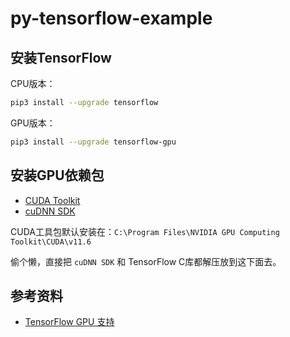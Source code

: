 # py-tensorflow-example

## 安装TensorFlow

CPU版本：

```bash
pip3 install --upgrade tensorflow
```

GPU版本：

```bash
pip3 install --upgrade tensorflow-gpu
```

## 安装GPU依赖包

* [CUDA Toolkit](https://developer.nvidia.com/cuda-downloads?target_os=Windows&target_arch=x86_64&target_version=11&target_type=exe_local)
* [cuDNN SDK](https://developer.nvidia.com/cudnn)

CUDA工具包默认安装在：`C:\Program Files\NVIDIA GPU Computing Toolkit\CUDA\v11.6`

偷个懒，直接把 `cuDNN SDK` 和 TensorFlow C库都解压放到这下面去。

## 参考资料

* [TensorFlow GPU 支持](https://www.tensorflow.org/install/gpu)
